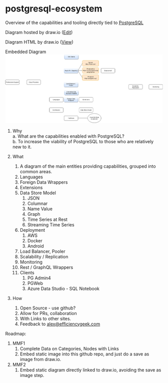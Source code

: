 # postgresql-ecosystem
<!-- https://stackoverflow.com/questions/3492153/markdown-open-a-new-window-link/5803384 -->
Overview of the capabilities and tooling directly tied to <a href="https://postgresql.org/" target="_blank">PostgreSQL</a>

Diagram hosted by draw.io (<a href="https://www.draw.io/?mode=github#HEfficiencyGeek%2Fpostgresql-ecosystem%2Fmaster%2Fpostgresql-ecosystem.drawio" target="_drawio">Edit</a>)

Diagram HTML by draw.io (<a href="https://efficiencygeek.github.io/postgresql-ecosystem/postgresql-ecosystem.html" target="_diagramhtml">View</a>)

Embedded Diagram
![Embedded Diagram2](https://raw.githubusercontent.com/EfficiencyGeek/postgresql-ecosystem/master/postgresql-ecosystem.png?token=AC2QMHEJNQAQDT35KDKHL625KG3OQ)

1. Why  
	a. What are the capabilities enabled with PostgreSQL?  
	b. To increase the viability of PostgreSQL to those who are relatively new to it.
2. What  
	1. A diagram of the main entities providing capabilities, grouped into common areas.  
	1. Languages  
	1. Foreign Data Wrappers  
	1. Extensions  
	1. Data Store Model   
		1. JSON  
		1. Columnar  
		1. Name Value  
		1. Graph  
		1. Time Series at Rest  
		1. Streaming Time Series  
	1. Deployment  
		1. AWS  
		1. Docker  
		1. Android  
	1. Load Balancer, Pooler  
	1. Scalability / Replication  
	1. Monitoring  
	1. Rest / GraphQL Wrappers  
	1. Clients  
		1. PG Admin4  
		1. PGWeb  
		1. Azure Data Studio - SQL Notebook  

3. How  
	1. Open Source - use github?  
	1. Allow for PRs, collaboration  
	1. With Links to other sites.  
	1. Feedback to alex@efficiencygeek.com  

Roadmap:  
1. MMF1  
	1.	Complete Data on Categories, Nodes with Links
	2. 	Embed static image into this github repo, and just do a save as image from draw.io.
2. MMF2
	1. Embed static diagram directly linked to draw.io, avoiding the save as image step.
